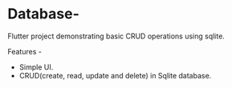 # Database-


Flutter project demonstrating basic CRUD operations using sqlite. 


 Features -
 
 - Simple UI.
 - CRUD(create, read, update and delete) in Sqlite database.
